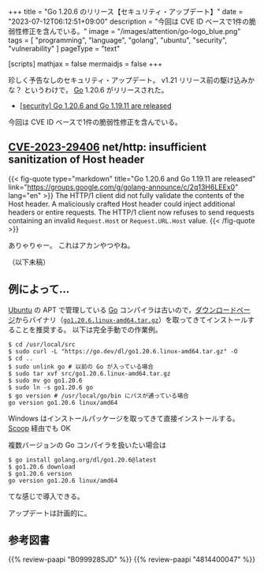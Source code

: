 +++
title = "Go 1.20.6 のリリース【セキュリティ・アップデート】"
date =  "2023-07-12T06:12:51+09:00"
description = "今回は CVE ID ベースで1件の脆弱性修正を含んでいる。"
image = "/images/attention/go-logo_blue.png"
tags  = [ "programming", "language", "golang", "ubuntu", "security", "vulnerability" ]
pageType = "text"

[scripts]
  mathjax = false
  mermaidjs = false
+++

珍しく予告なしのセキュリティ・アップデート。
v1.21 リリース前の駆け込みかな？ というわけで， [Go] 1.20.6 がリリースされた。

- [[security] Go 1.20.6 and Go 1.19.11 are released](https://groups.google.com/g/golang-announce/c/2q13H6LEEx0)

今回は CVE ID ベースで1件の脆弱性修正を含んでいる。

## [CVE-2023-29406] net/http: insufficient sanitization of Host header

{{< fig-quote type="markdown" title="Go 1.20.6 and Go 1.19.11 are released" link="https://groups.google.com/g/golang-announce/c/2q13H6LEEx0" lang="en" >}}
The HTTP/1 client did not fully validate the contents of the Host header. A maliciously crafted Host header could inject additional headers or entire requests. The HTTP/1 client now refuses to send requests containing an invalid `Request.Host` or `Request.URL.Host` value.
{{< /fig-quote >}}

ありゃりゃー。
これはアカンやつやね。

（以下未稿）

## 例によって...

[Ubuntu] の APT で管理している [Go] コンパイラは古いので，[ダウンロードページ](https://go.dev/dl/ "Downloads - go.dev")からバイナリ（[`go1.20.6.linux-amd64.tar.gz`](https://go.dev/dl/go1.20.6.linux-amd64.tar.gz)）を取ってきてインストールすることを推奨する。
以下は完全手動での作業例。

```text
$ cd /usr/local/src
$ sudo curl -L "https://go.dev/dl/go1.20.6.linux-amd64.tar.gz" -O
$ cd ..
$ sudo unlink go # 以前の Go が入っている場合
$ sudo tar xvf src/go1.20.6.linux-amd64.tar.gz
$ sudo mv go go1.20.6
$ sudo ln -s go1.20.6 go
$ go version # /usr/local/go/bin にパスが通っている場合
go version go1.20.6 linux/amd64
```

Windows はインストールパッケージを取ってきて直接インストールする。
[Scoop] 経由でも OK

複数バージョンの Go コンパイラを扱いたい場合は

```text
$ go install golang.org/dl/go1.20.6@latest
$ go1.20.6 download
$ go1.20.6 version
go version go1.20.6 linux/amd64
```

てな感じで導入できる。

アップデートは計画的に。

[Go]: https://go.dev/
[Ubuntu]: https://www.ubuntu.com/ "The leading operating system for PCs, IoT devices, servers and the cloud | Ubuntu"
[Scoop]: https://scoop.sh/
[CVE-2023-29406]: https://nvd.nist.gov/vuln/detail/CVE-2023-29406

## 参考図書

{{% review-paapi "B099928SJD" %}} <!-- プログラミング言語Go -->
{{% review-paapi "4814400047" %}} <!-- 初めてのGo言語 -->
